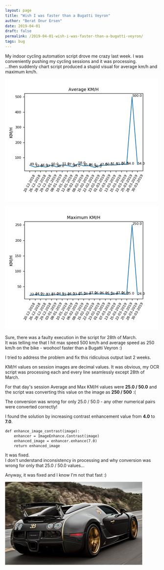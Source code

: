 ```yaml
---
layout: page
title: "Wish I was faster than a Bugatti Veyron"
author: "Berat Onur Ersen"
date: 2019-04-01
draft: false
permalink: /2019-04-01-wish-i-was-faster-than-a-bugatti-veyron/
tags: bug
---
```


My indoor cycling automation script drove me crazy last week. I was conveniently pushing my cycling sessions and it was processing.  
...then suddenly chart script produced a stupid visual for average km/h and maximum km/h.

![picture alt](/img/strange-tesseract-issue/avg_km_h.png)

![picture alt](/img/strange-tesseract-issue/max_km_h.png)

Sure, there was a faulty execution in the script for 28th of March.  
It was telling me that I hit max speed 500 km/h and average speed as 250 km/h on the bike - woohoo! faster than a Bugatti Veyron :)

I tried to address the problem and fix this ridiculous output last 2 weeks.  

KM/H values on session images are decimal values. It was obvious, my OCR script was processing each and every line seamlessly except 28th of March.  

For that day's session Average and Max KM/H values were **25.0 / 50.0** and the script was converting this value on the image as **250 / 500** :(

The conversion was wrong for only 25.0 / 50.0 - any other numerical pairs were converted correctly!

I found the solution by increasing contrast enhancement value from **4.0** to **7.0**.

```
def enhance_image_contrast(image):
    enhancer = ImageEnhance.Contrast(image)
    enhanced_image = enhancer.enhance(7.0)
    return enhanced_image
```

It was fixed.  
I don't understand inconsistency in processing and why conversion was wrong for only that 25.0 / 50.0 values... 
 
Anyway, it was fixed and I know I'm not that fast :)

![picture alt](/img/strange-tesseract-issue/bugatti_veyron.jpg)